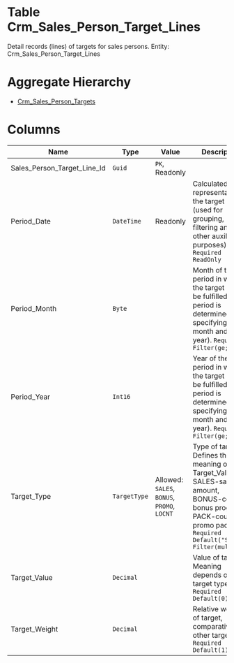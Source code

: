 # Table Crm_Sales_Person_Target_Lines

Detail records (lines) of targets for sales persons. Entity: Crm_Sales_Person_Target_Lines

# Aggregate Hierarchy

* [Crm_Sales_Person_Targets](Crm_Sales_Person_Targets.md)

# Columns

| Name | Type | Value | Description |
| - | - | - | --- |
|Sales_Person_Target_Line_Id|`Guid`|`PK`, Readonly||
|Period_Date|`DateTime`|Readonly|Calculated date representation of the target period (used for grouping, filtering and other auxiliary purposes). `Required` `ReadOnly` |
|Period_Month|`Byte`||Month of the period in which the target must be fulfilled (the period is determined by specifying a month and an year). `Required` `Filter(ge;le)` |
|Period_Year|`Int16`||Year of the period in which the target must be fulfilled (the period is determined by specifying a month and an year). `Required` `Filter(ge;le)` |
|Target_Type|`TargetType`|Allowed: `SALES`, `BONUS`, `PROMO`, `LOCNT`|Type of target. Defines the meaning of Target_Value. SALES-sales amount, BONUS-count of bonus progs, PACK-count of promo packs. `Required` `Default("SALES")` `Filter(multi eq)` |
|Target_Value|`Decimal`||Value of target. Meaning depends on target type. `Required` `Default(0)` |
|Target_Weight|`Decimal`||Relative weight of target, comparatively to other targets. `Required` `Default(1)` |
